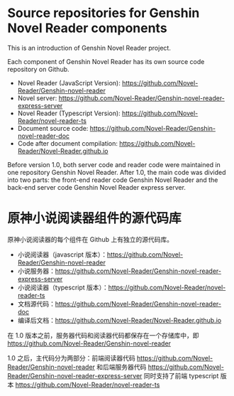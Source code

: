# Source repositories for Genshin Novel Reader components

This is an introduction of Genshin Novel Reader project.

Each component of Genshin Novel Reader has its own source code repository on Github.

- Novel Reader (JavaScript Version): https://github.com/Novel-Reader/Genshin-novel-reader
- Novel server: https://github.com/Novel-Reader/Genshin-novel-reader-express-server
- Novel Reader (Typescript Version): https://github.com/Novel-Reader/novel-reader-ts
- Document source code: https://github.com/Novel-Reader/Genshin-novel-reader-doc
- Code after document compilation: https://github.com/Novel-Reader/Novel-Reader.github.io

Before version 1.0, both server code and reader code were maintained in one repository Genshin Novel Reader. After 1.0, the main code was divided into two parts: the front-end reader code Genshin Novel Reader and the back-end server code Genshin Novel Reader express server.


# 原神小说阅读器组件的源代码库

原神小说阅读器的每个组件在 Github 上有独立的源代码库。

- 小说阅读器（javascript 版本）：https://github.com/Novel-Reader/Genshin-novel-reader
- 小说服务器：https://github.com/Novel-Reader/Genshin-novel-reader-express-server
- 小说阅读器（typescript 版本）：https://github.com/Novel-Reader/novel-reader-ts
- 文档源代码：https://github.com/Novel-Reader/Genshin-novel-reader-doc
- 编译后文档：https://github.com/Novel-Reader/Novel-Reader.github.io

在 1.0 版本之前，服务器代码和阅读器代码都保存在一个存储库中，即 https://github.com/Novel-Reader/Genshin-novel-reader

1.0 之后，主代码分为两部分：前端阅读器代码 https://github.com/Novel-Reader/Genshin-novel-reader 和后端服务器代码 https://github.com/Novel-Reader/Genshin-novel-reader-express-server 
同时支持了前端 typescript 版本 https://github.com/Novel-Reader/novel-reader-ts 

<!--
🙋‍♀️ A short introduction - what is your organization all about?
🌈 Contribution guidelines - how can the community get involved?
👩‍💻 Useful resources - where can the community find your docs? Is there anything else the community should know?
🍿 Fun facts - what does your team eat for breakfast?
🧙 Remember, you can do mighty things with the power of [Markdown](https://docs.github.com/github/writing-on-github/getting-started-with-writing-and-formatting-on-github/basic-writing-and-formatting-syntax)
-->
